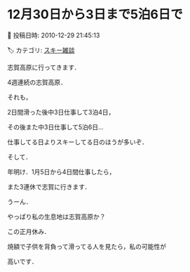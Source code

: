 # 12月30日から3日まで5泊6日で

📅 投稿日時: 2010-12-29 21:45:13

🏷️ カテゴリ: [スキー雑談](c1f9d2cb7478308da16419928ea3945e9.md)

志賀高原に行ってきます．





4週連続の志賀高原．





それも，


2日間滑った後中3日仕事して3泊4日，


その後また中3日仕事して5泊6日…





仕事してる日よりスキーしてる日のほうが多いぞ．





そして．


年明け．1月5日から4日間仕事したら，


また3連休で志賀に行きます．





うーん．


やっぱり私の生息地は志賀高原か？





この正月休み．


焼額で子供を背負って滑ってる人を見たら，私の可能性が


高いです．
